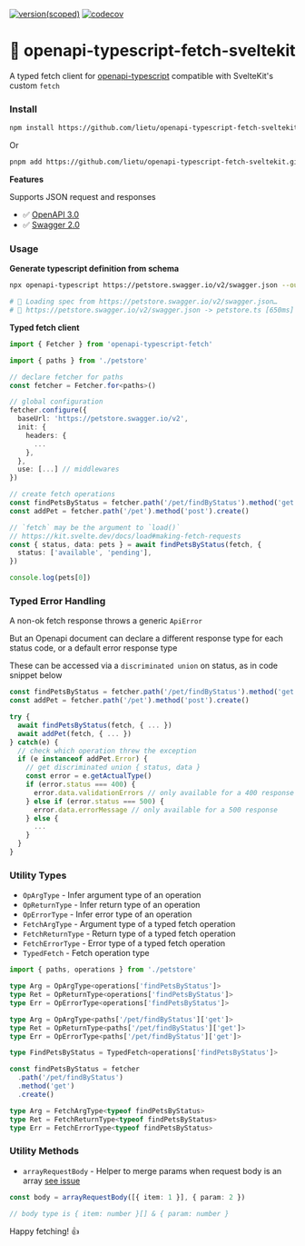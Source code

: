 [![version(scoped)](https://img.shields.io/npm/v/openapi-typescript-fetch.svg)](https://www.npmjs.com/package/openapi-typescript-fetch)
[![codecov](https://codecov.io/gh/ajaishankar/openapi-typescript-fetch/branch/main/graph/badge.svg?token=Z8GQ6M5KAR)](https://codecov.io/gh/ajaishankar/openapi-typescript-fetch)

# 📘️ openapi-typescript-fetch-sveltekit

A typed fetch client for [openapi-typescript](https://github.com/drwpow/openapi-typescript) compatible with SvelteKit's custom `fetch`

### Install

```bash
npm install https://github.com/lietu/openapi-typescript-fetch-sveltekit.git
```

Or

```bash
pnpm add https://github.com/lietu/openapi-typescript-fetch-sveltekit.git
```

**Features**

Supports JSON request and responses

- ✅ [OpenAPI 3.0](https://swagger.io/specification)
- ✅ [Swagger 2.0](https://swagger.io/specification/v2/)

### Usage

**Generate typescript definition from schema**

```bash
npx openapi-typescript https://petstore.swagger.io/v2/swagger.json --output petstore.ts

# 🔭 Loading spec from https://petstore.swagger.io/v2/swagger.json…
# 🚀 https://petstore.swagger.io/v2/swagger.json -> petstore.ts [650ms]
```

**Typed fetch client**

```ts
import { Fetcher } from 'openapi-typescript-fetch'

import { paths } from './petstore'

// declare fetcher for paths
const fetcher = Fetcher.for<paths>()

// global configuration
fetcher.configure({
  baseUrl: 'https://petstore.swagger.io/v2',
  init: {
    headers: {
      ...
    },
  },
  use: [...] // middlewares
})

// create fetch operations
const findPetsByStatus = fetcher.path('/pet/findByStatus').method('get').create()
const addPet = fetcher.path('/pet').method('post').create()

// `fetch` may be the argument to `load()`
// https://kit.svelte.dev/docs/load#making-fetch-requests
const { status, data: pets } = await findPetsByStatus(fetch, {
  status: ['available', 'pending'],
})

console.log(pets[0])
```

### Typed Error Handling

A non-ok fetch response throws a generic `ApiError`

But an Openapi document can declare a different response type for each status code, or a default error response type

These can be accessed via a `discriminated union` on status, as in code snippet below

```ts
const findPetsByStatus = fetcher.path('/pet/findByStatus').method('get').create()
const addPet = fetcher.path('/pet').method('post').create()

try {
  await findPetsByStatus(fetch, { ... })
  await addPet(fetch, { ... })
} catch(e) {
  // check which operation threw the exception
  if (e instanceof addPet.Error) {
    // get discriminated union { status, data }
    const error = e.getActualType()
    if (error.status === 400) {
      error.data.validationErrors // only available for a 400 response
    } else if (error.status === 500) {
      error.data.errorMessage // only available for a 500 response
    } else {
      ...
    }
  }
}
```

### Utility Types

- `OpArgType` - Infer argument type of an operation
- `OpReturnType` - Infer return type of an operation
- `OpErrorType` - Infer error type of an operation
- `FetchArgType` - Argument type of a typed fetch operation
- `FetchReturnType` - Return type of a typed fetch operation
- `FetchErrorType` - Error type of a typed fetch operation
- `TypedFetch` - Fetch operation type

```ts
import { paths, operations } from './petstore'

type Arg = OpArgType<operations['findPetsByStatus']>
type Ret = OpReturnType<operations['findPetsByStatus']>
type Err = OpErrorType<operations['findPetsByStatus']>

type Arg = OpArgType<paths['/pet/findByStatus']['get']>
type Ret = OpReturnType<paths['/pet/findByStatus']['get']>
type Err = OpErrorType<paths['/pet/findByStatus']['get']>

type FindPetsByStatus = TypedFetch<operations['findPetsByStatus']>

const findPetsByStatus = fetcher
  .path('/pet/findByStatus')
  .method('get')
  .create()

type Arg = FetchArgType<typeof findPetsByStatus>
type Ret = FetchReturnType<typeof findPetsByStatus>
type Err = FetchErrorType<typeof findPetsByStatus>
```

### Utility Methods

- `arrayRequestBody` - Helper to merge params when request body is an array [see issue](https://github.com/ajaishankar/openapi-typescript-fetch/issues/3#issuecomment-952963986)

```ts
const body = arrayRequestBody([{ item: 1 }], { param: 2 })

// body type is { item: number }[] & { param: number }
```

Happy fetching! 👍
